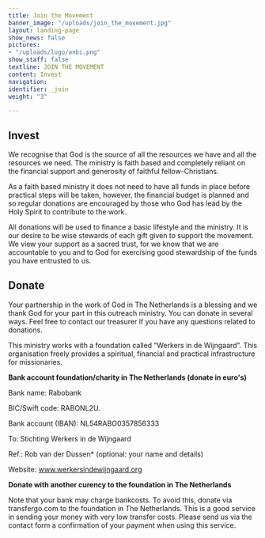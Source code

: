 ```yaml
---
title: Join the Movement
banner_image: "/uploads/join_the_movement.jpg"
layout: landing-page
show_news: false
pictures:
- "/uploads/logo/anbi.png"
show_staff: false
textline: JOIN THE MOVEMENT
content: Invest
navigation: 
identifier: _join
weight: "3"

---
```

## Invest

We recognise that God is the source of all the resources we have and all the resources we need. The ministry is faith based and completely reliant on the financial support and generosity of faithful fellow-Christians.

As a faith based ministry it does not need to have all funds in place before practical steps will be taken, however, the financial budget is planned and so regular donations are encouraged by those who God has lead by the Holy Spirit to contribute to the work.

All donations will be used to finance a basic lifestyle and the ministry. It is our desire to be wise stewards of each gift given to support the movement. We view your support as a sacred trust, for we know that we are accountable to you and to God for exercising good stewardship of the funds you have entrusted to us.

## Donate

Your partnership in the work of God in The Netherlands is a blessing and we thank God for your part in this outreach ministry. You can donate in several ways. Feel free to contact our treasurer if you have any questions related to donations.

This ministry works with a foundation called “Werkers in de Wijngaard”. This organisation freely provides a spiritual, financial and practical infrastructure for missionaries.

**Bank account foundation/charity in The Netherlands (donate in euro's)**

Bank name: Rabobank

BIC/Swift code: RABONL2U.

Bank account (IBAN): NL54RABO0357856333

To: Stichting Werkers in de Wijngaard

Ref.: Rob van der Dussen* (optional: your name and details)

Website: www.werkersindewijngaard.org

**Donate with another curency to the foundation in The Netherlands**

Note that your bank may charge bankcosts. To avoid this, donate via transfergo.com to the foundation in The Netherlands. This is a good service in sending your money with very low transfer costs. Please send us via the contact form a confirmation of your payment when using this service.